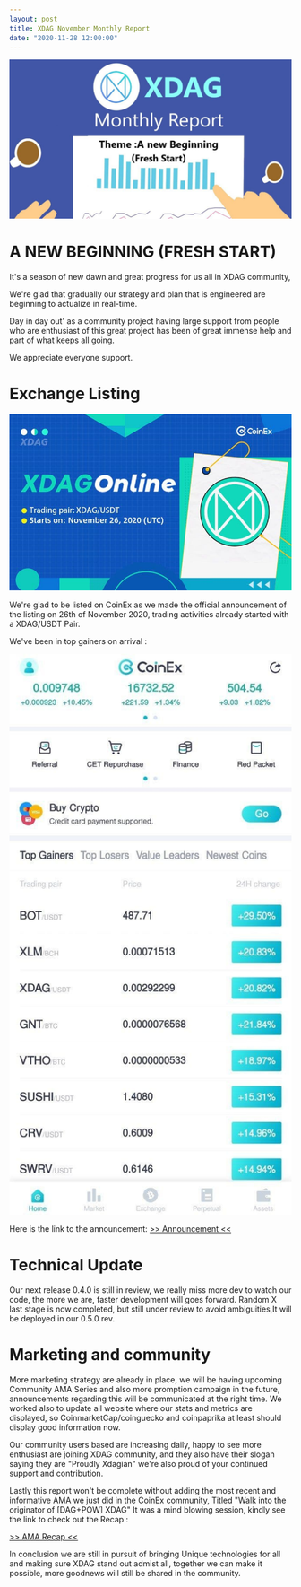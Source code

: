 ```yaml
---
layout: post
title: XDAG November Monthly Report
date: "2020-11-28 12:00:00"
---
```

![Monthlyreport image](/assets/images/posts/photo_2020-11-28_15-07-19.jpg)

# A NEW BEGINNING (FRESH START)

It's a season of new dawn and great progress for us all in XDAG community, 

We're glad that gradually our strategy and plan that is engineered are beginning to actualize in real-time. 

Day in day out' as a community project having large support from people who are enthusiast of this great project has been of great immense help and part of what keeps all going. 

We appreciate everyone support.



# Exchange Listing

![Listing image](/assets/images/posts/photo_2020-11-28_15-07-26.jpg)

We're glad to be listed on CoinEx as we made the official announcement of the listing on  26th of November 2020,  trading activities already started with a XDAG/USDT Pair. 

We've been in top gainers on arrival :

![Rank image](/assets/images/posts/photo_2020-11-28_15-07-31.jpg)

Here is the link to the announcement: [>> Announcement <<](https://announcement.coinex.com/hc/en-us/articles/360053006431)


# Technical Update

Our next release 0.4.0 is still in review, we really miss more dev to watch our code, the more we are, faster development will goes forward.
Random X last stage is now completed, but still under review to avoid ambiguities,It will be deployed in our 0.5.0 rev.


# Marketing and community

More marketing strategy are already in place, we will be having upcoming Community AMA Series and also more promption campaign in the future, announcements regarding this will be communicated at the right time. 
We worked also to update all website where our stats and metrics are displayed, so CoinmarketCap/coinguecko and coinpaprika at least should display good information now.

Our community users based are increasing daily, happy to see more enthusiast are joining XDAG community, and they also have their slogan saying they are "Proudly Xdagian" we're also proud of your continued support and contribution.

Lastly this report won't be complete without adding the most recent and informative AMA we just did in the CoinEx community, Titled "Walk into the originator of [DAG+POW] XDAG" 
It was a mind blowing session, kindly see the link to check out the Recap :

[>> AMA Recap <<](https://docs.google.com/document/d/1__rQXs8Nss8Syh8-Q-BxMGq0ZzHYQ7sOM_b7-7pTtdU/edit?usp=sharing)


In conclusion we are still in pursuit of bringing Unique technologies for all and making sure XDAG stand out admist all, together we can make it possible, more goodnews will still be shared in the community.
